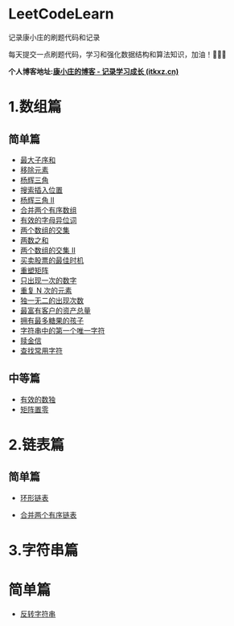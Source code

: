 # LeetCodeLearn
记录康小庄的刷题代码和记录

每天提交一点刷题代码，学习和强化数据结构和算法知识，加油！💪💪💪

**个人博客地址:[康小庄的博客 - 记录学习成长 (itkxz.cn)](https://itkxz.cn/)**
# 1.数组篇
## 简单篇
- [最大子序和 ](https://leetcode-cn.com/problems/maximum-subarray/)
- [移除元素](https://leetcode-cn.com/problems/remove-element/)
- [杨辉三角 ](https://leetcode-cn.com/problems/pascals-triangle/)
- [搜索插入位置](https://leetcode-cn.com/problems/search-insert-position/)
- [杨辉三角 II ](https://leetcode-cn.com/problems/pascals-triangle-ii/)
- [合并两个有序数组](https://leetcode-cn.com/problems/merge-sorted-array/)
- [有效的字母异位词](https://leetcode-cn.com/problems/valid-anagram/)
- [两个数组的交集 ](https://leetcode-cn.com/problems/intersection-of-two-arrays/)
- [两数之和](https://leetcode-cn.com/problems/two-sum/)
- [两个数组的交集 II](https://leetcode-cn.com/problems/intersection-of-two-arrays-ii/)
- [买卖股票的最佳时机](https://leetcode-cn.com/problems/best-time-to-buy-and-sell-stock/)
- [重塑矩阵](https://leetcode-cn.com/problems/reshape-the-matrix/)
- [只出现一次的数字](https://leetcode-cn.com/problems/single-number/)
- [重复 N 次的元素 ](https://leetcode-cn.com/problems/n-repeated-element-in-size-2n-array/)
- [独一无二的出现次数 ](https://leetcode-cn.com/problems/unique-number-of-occurrences/)
- [最富有客户的资产总量](https://leetcode-cn.com/problems/richest-customer-wealth/)
- [拥有最多糖果的孩子](https://leetcode-cn.com/problems/kids-with-the-greatest-number-of-candies/)
- [字符串中的第一个唯一字符](https://leetcode-cn.com/problems/first-unique-character-in-a-string/)
- [赎金信](https://leetcode-cn.com/problems/ransom-note/)
- [查找常用字符](https://leetcode-cn.com/problems/find-common-characters/)

## 中等篇
- [有效的数独](https://leetcode-cn.com/problems/valid-sudoku/)
- [矩阵置零](https://leetcode-cn.com/problems/set-matrix-zeroes/)

# 2.链表篇

## 简单篇

- [环形链表](https://leetcode-cn.com/problems/linked-list-cycle/)

- [合并两个有序链表](https://leetcode-cn.com/problems/merge-two-sorted-lists/)

# 3.字符串篇

# 简单篇

- [反转字符串](https://leetcode-cn.com/problems/reverse-string/)

